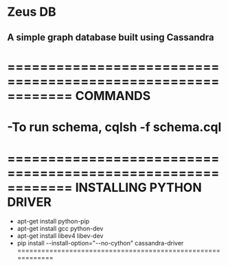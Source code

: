 # Zeus DB
## A simple graph database built using Cassandra

============================================================
COMMANDS
============================================================
-To run schema,
	cqlsh -f schema.cql
============================================================


============================================================
INSTALLING PYTHON DRIVER
============================================================
- apt-get install python-pip
- apt-get install gcc python-dev
- apt-get install libev4 libev-dev
- pip install --install-option="--no-cython" cassandra-driver
============================================================